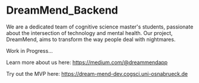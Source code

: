 # DreamMend_Backend

We are a dedicated team of cognitive science master's students, passionate about the intersection of technology and mental health. Our project, DreamMend, aims to transform the way people deal with nightmares. 

Work in Progress...

Learn more about us here: https://medium.com/@dreammendapp

Try out the MVP here: https://dream-mend-dev.cogsci.uni-osnabrueck.de


